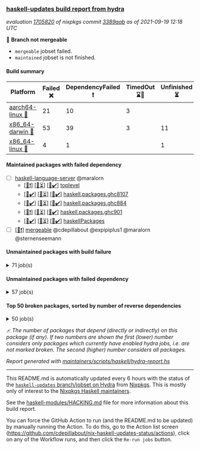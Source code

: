 ### [haskell-updates build report from hydra](https://hydra.nixos.org/jobset/nixpkgs/haskell-updates)
*evaluation [1705820](https://hydra.nixos.org/eval/1705820) of nixpkgs commit [3389aab](https://github.com/NixOS/nixpkgs/commits/3389aab889719081e240ce169ec5bc0d5ccd60d0) as of 2021-09-19 12:18 UTC*

:red_circle: **Branch not mergeable**
  * `mergeable` jobset failed.
  * `maintained` jobset is not finished.

#### Build summary

 | Platform | Failed :x: | DependencyFailed :heavy_exclamation_mark: | TimedOut :hourglass::no_entry_sign: | Unfinished :hourglass_flowing_sand: | Success :heavy_check_mark: | 
 | --- | --- | --- | --- | --- | --- | 
 | [aarch64-linux :iphone:](https://hydra.nixos.org/eval/1705820?filter=.aarch64-linux) | 21 | 10 | 3 |  | 6727 | 
 | [x86_64-darwin :apple:](https://hydra.nixos.org/eval/1705820?filter=.x86_64-darwin) | 53 | 39 | 3 | 11 | 6610 | 
 | [x86_64-linux :penguin:](https://hydra.nixos.org/eval/1705820?filter=.x86_64-linux) | 4 | 1 |  | 1 | 6799 | 
#### Maintained packages with failed dependency
- [ ] [haskell-language-server](https://hydra.nixos.org/eval/1705820?filter=haskell-language-server) @maralorn
  - [[:iphone::heavy_exclamation_mark:]](https://hydra.nixos.org/build/153725768) [[:apple::hourglass_flowing_sand:]](https://hydra.nixos.org/build/153725772) [[:penguin::heavy_check_mark:]](https://hydra.nixos.org/build/153725769) [toplevel](https://hydra.nixos.org/eval/1705820?filter=haskell-language-server)
  - [[:iphone::heavy_check_mark:]](https://hydra.nixos.org/build/153568699) [[:apple::hourglass_flowing_sand:]](https://hydra.nixos.org/build/153568700) [[:penguin::heavy_check_mark:]](https://hydra.nixos.org/build/153568701) [haskell.packages.ghc8107](https://hydra.nixos.org/eval/1705820?filter=haskell.packages.ghc8107.haskell-language-server)
  - [[:iphone::heavy_check_mark:]](https://hydra.nixos.org/build/153568703) [[:apple::hourglass_flowing_sand:]](https://hydra.nixos.org/build/153568708) [[:penguin::heavy_check_mark:]](https://hydra.nixos.org/build/153568698) [haskell.packages.ghc884](https://hydra.nixos.org/eval/1705820?filter=haskell.packages.ghc884.haskell-language-server)
  - [[:iphone::heavy_exclamation_mark:]](https://hydra.nixos.org/build/153725767) [[:apple::hourglass_flowing_sand:]](https://hydra.nixos.org/build/153725773) [[:penguin::heavy_check_mark:]](https://hydra.nixos.org/build/153725770) [haskell.packages.ghc901](https://hydra.nixos.org/eval/1705820?filter=haskell.packages.ghc901.haskell-language-server)
  - [[:iphone::heavy_check_mark:]](https://hydra.nixos.org/build/153568694) [[:apple::hourglass_flowing_sand:]](https://hydra.nixos.org/build/153568707) [[:penguin::heavy_check_mark:]](https://hydra.nixos.org/build/153568693) [haskellPackages](https://hydra.nixos.org/eval/1705820?filter=haskellPackages.haskell-language-server)
- [ ] [[:penguin::heavy_exclamation_mark:]](https://hydra.nixos.org/build/153725771) [mergeable](https://hydra.nixos.org/eval/1705820?filter=mergeable) @cdepillabout @expipiplus1 @maralorn @sternenseemann
#### Unmaintained packages with build failure
<details><summary>71 job(s) </summary>

- [ ] [[:iphone::heavy_check_mark:]](https://hydra.nixos.org/build/153195903) [[:apple::x:]](https://hydra.nixos.org/build/153198808) [[:penguin::heavy_check_mark:]](https://hydra.nixos.org/build/153196160) [haskellPackages.sdp](https://hydra.nixos.org/eval/1705820?filter=haskellPackages.sdp)  :arrow_heading_up: 9 | 9
- [ ] [[:iphone::heavy_check_mark:]](https://hydra.nixos.org/build/153196323) [[:apple::x:]](https://hydra.nixos.org/build/153196079) [[:penguin::heavy_check_mark:]](https://hydra.nixos.org/build/153213442) [haskellPackages.junit-xml](https://hydra.nixos.org/eval/1705820?filter=haskellPackages.junit-xml)  :arrow_heading_up: 7 | 9
- [ ] [[:iphone::heavy_check_mark:]](https://hydra.nixos.org/build/153199217) [[:apple::x:]](https://hydra.nixos.org/build/153196032) [[:penguin::heavy_check_mark:]](https://hydra.nixos.org/build/153196775) [haskellPackages.thyme](https://hydra.nixos.org/eval/1705820?filter=haskellPackages.thyme)  :arrow_heading_up: 6 | 15
- [ ] [[:iphone::heavy_check_mark:]](https://hydra.nixos.org/build/153210058) [[:apple::x:]](https://hydra.nixos.org/build/153209588) [[:penguin::heavy_check_mark:]](https://hydra.nixos.org/build/153212463) [haskellPackages.di-core](https://hydra.nixos.org/eval/1705820?filter=haskellPackages.di-core)  :arrow_heading_up: 5 | 11
- [ ] [[:iphone::x:]](https://hydra.nixos.org/build/153199003) [[:apple::heavy_check_mark:]](https://hydra.nixos.org/build/153212819) [[:penguin::heavy_check_mark:]](https://hydra.nixos.org/build/153195602) [haskellPackages.libBF](https://hydra.nixos.org/eval/1705820?filter=haskellPackages.libBF)  :arrow_heading_up: 4 | 20
- [ ] [[:iphone::heavy_check_mark:]](https://hydra.nixos.org/build/153543851) [[:apple::x:]](https://hydra.nixos.org/build/153543464) [[:penguin::heavy_check_mark:]](https://hydra.nixos.org/build/153543239) [haskellPackages.exinst](https://hydra.nixos.org/eval/1705820?filter=haskellPackages.exinst)  :arrow_heading_up: 4 | 6
- [ ] [[:iphone::x:]](https://hydra.nixos.org/build/153205064) [[:apple::heavy_check_mark:]](https://hydra.nixos.org/build/153204873) [[:penguin::heavy_check_mark:]](https://hydra.nixos.org/build/153214348) [haskellPackages.ptr-poker](https://hydra.nixos.org/eval/1705820?filter=haskellPackages.ptr-poker)  :arrow_heading_up: 3 | 3
- [ ] [[:iphone::x:]](https://hydra.nixos.org/build/153198140) [[:apple::heavy_check_mark:]](https://hydra.nixos.org/build/153197376) [[:penguin::heavy_check_mark:]](https://hydra.nixos.org/build/153198610) [haskellPackages.OrderedBits](https://hydra.nixos.org/eval/1705820?filter=haskellPackages.OrderedBits)  :arrow_heading_up: 1 | 36
- [ ] [[:iphone::heavy_check_mark:]](https://hydra.nixos.org/build/153205675) [[:apple::x:]](https://hydra.nixos.org/build/153199951) [[:penguin::heavy_check_mark:]](https://hydra.nixos.org/build/153195930) [haskellPackages.tz](https://hydra.nixos.org/eval/1705820?filter=haskellPackages.tz)  :arrow_heading_up: 1 | 11
- [ ] [[:iphone::x:]](https://hydra.nixos.org/build/153543876) [[:apple::heavy_check_mark:]](https://hydra.nixos.org/build/153543568) [[:penguin::heavy_check_mark:]](https://hydra.nixos.org/build/153543881) [haskellPackages.type-natural](https://hydra.nixos.org/eval/1705820?filter=haskellPackages.type-natural)  :arrow_heading_up: 1 | 4
- [ ] [[:iphone::x:]](https://hydra.nixos.org/build/153215065) [[:apple::heavy_check_mark:]](https://hydra.nixos.org/build/153214221) [[:penguin::heavy_check_mark:]](https://hydra.nixos.org/build/153210453) [haskellPackages.long-double](https://hydra.nixos.org/eval/1705820?filter=haskellPackages.long-double)  :arrow_heading_up: 1 | 2
- [ ] [[:iphone::x:]](https://hydra.nixos.org/build/153202742) [[:apple::x:]](https://hydra.nixos.org/build/153197440) [[:penguin::heavy_check_mark:]](https://hydra.nixos.org/build/153213408) [haskellPackages.easytensor](https://hydra.nixos.org/eval/1705820?filter=haskellPackages.easytensor)  :arrow_heading_up: 1 | 1
- [ ] [[:iphone::heavy_check_mark:]](https://hydra.nixos.org/build/153196136) [[:apple::x:]](https://hydra.nixos.org/build/153208818) [[:penguin::heavy_check_mark:]](https://hydra.nixos.org/build/153206909) [haskellPackages.gi-gdkx11](https://hydra.nixos.org/eval/1705820?filter=haskellPackages.gi-gdkx11)  :arrow_heading_up: 1 | 1
- [ ] [[:iphone::heavy_check_mark:]](https://hydra.nixos.org/build/153205683) [[:apple::x:]](https://hydra.nixos.org/build/153214842) [[:penguin::heavy_check_mark:]](https://hydra.nixos.org/build/153212878) [haskellPackages.keep-alive](https://hydra.nixos.org/eval/1705820?filter=haskellPackages.keep-alive)  :arrow_heading_up: 1 | 1
- [ ] [[:iphone::heavy_check_mark:]](https://hydra.nixos.org/build/153198613) [[:apple::x:]](https://hydra.nixos.org/build/153203244) [[:penguin::heavy_check_mark:]](https://hydra.nixos.org/build/153203332) [haskellPackages.loc](https://hydra.nixos.org/eval/1705820?filter=haskellPackages.loc)  :arrow_heading_up: 1 | 1
- [ ] [[:iphone::x:]](https://hydra.nixos.org/build/153196904) [[:apple::heavy_check_mark:]](https://hydra.nixos.org/build/153195579) [[:penguin::heavy_check_mark:]](https://hydra.nixos.org/build/153213136) [haskellPackages.nlopt-haskell](https://hydra.nixos.org/eval/1705820?filter=haskellPackages.nlopt-haskell)  :arrow_heading_up: 1 | 1
- [ ] [[:iphone::heavy_check_mark:]](https://hydra.nixos.org/build/153268647) [[:apple::x:]](https://hydra.nixos.org/build/153268646) [[:penguin::heavy_check_mark:]](https://hydra.nixos.org/build/153268637) [haskellPackages.opencv](https://hydra.nixos.org/eval/1705820?filter=haskellPackages.opencv)  :arrow_heading_up: 1 | 1
- [ ] [[:iphone::x:]](https://hydra.nixos.org/build/153195705) [[:apple::heavy_check_mark:]](https://hydra.nixos.org/build/153200015) [[:penguin::heavy_check_mark:]](https://hydra.nixos.org/build/153212444) [haskellPackages.unicode-properties](https://hydra.nixos.org/eval/1705820?filter=haskellPackages.unicode-properties)  :arrow_heading_up: 1 | 1
- [ ] [[:iphone::x:]](https://hydra.nixos.org/build/153208186) [[:apple::heavy_check_mark:]](https://hydra.nixos.org/build/153197567) [[:penguin::heavy_check_mark:]](https://hydra.nixos.org/build/153208126) [haskellPackages.accelerate-llvm](https://hydra.nixos.org/eval/1705820?filter=haskellPackages.accelerate-llvm)  :arrow_heading_up: 0 | 8
- [ ] [[:iphone::x:]](https://hydra.nixos.org/build/153214905) [[:apple::heavy_check_mark:]](https://hydra.nixos.org/build/153208370) [[:penguin::heavy_check_mark:]](https://hydra.nixos.org/build/153215528) [haskellPackages.freetype2](https://hydra.nixos.org/eval/1705820?filter=haskellPackages.freetype2)  :arrow_heading_up: 0 | 7
- [ ] [[:iphone::heavy_check_mark:]](https://hydra.nixos.org/build/153209825) [[:apple::x:]](https://hydra.nixos.org/build/153201386) [[:penguin::heavy_check_mark:]](https://hydra.nixos.org/build/153214746) [haskellPackages.pipes-zlib](https://hydra.nixos.org/eval/1705820?filter=haskellPackages.pipes-zlib)  :arrow_heading_up: 0 | 6
- [ ] [[:iphone::heavy_check_mark:]](https://hydra.nixos.org/build/153200212) [[:apple::x:]](https://hydra.nixos.org/build/153197509) [[:penguin::heavy_check_mark:]](https://hydra.nixos.org/build/153204422) [haskellPackages.hmidi](https://hydra.nixos.org/eval/1705820?filter=haskellPackages.hmidi)  :arrow_heading_up: 0 | 4
- [ ] [[:iphone::heavy_check_mark:]](https://hydra.nixos.org/build/153212675) [[:apple::x:]](https://hydra.nixos.org/build/153215396) [[:penguin::heavy_check_mark:]](https://hydra.nixos.org/build/153204085) [haskellPackages.zip](https://hydra.nixos.org/eval/1705820?filter=haskellPackages.zip)  :arrow_heading_up: 0 | 4
- [ ] [[:iphone::heavy_check_mark:]](https://hydra.nixos.org/build/153202911) [[:apple::x:]](https://hydra.nixos.org/build/153202277) [[:penguin::heavy_check_mark:]](https://hydra.nixos.org/build/153206340) [haskellPackages.caster](https://hydra.nixos.org/eval/1705820?filter=haskellPackages.caster)  :arrow_heading_up: 0 | 2
- [ ] [[:iphone::heavy_check_mark:]](https://hydra.nixos.org/build/153215280) [[:apple::x:]](https://hydra.nixos.org/build/153195871) [[:penguin::heavy_check_mark:]](https://hydra.nixos.org/build/153210393) [haskellPackages.posix-socket](https://hydra.nixos.org/eval/1705820?filter=haskellPackages.posix-socket)  :arrow_heading_up: 0 | 2
- [ ] [[:iphone::heavy_check_mark:]](https://hydra.nixos.org/build/153195560) [[:apple::x:]](https://hydra.nixos.org/build/153210733) [[:penguin::heavy_check_mark:]](https://hydra.nixos.org/build/153200774) [haskellPackages.hamid](https://hydra.nixos.org/eval/1705820?filter=haskellPackages.hamid)  :arrow_heading_up: 0 | 1
- [ ] [[:iphone::heavy_check_mark:]](https://hydra.nixos.org/build/153211594) [[:apple::x:]](https://hydra.nixos.org/build/153195499) [[:penguin::heavy_check_mark:]](https://hydra.nixos.org/build/153199718) [haskellPackages.hmatrix-morpheus](https://hydra.nixos.org/eval/1705820?filter=haskellPackages.hmatrix-morpheus)  :arrow_heading_up: 0 | 1
- [ ] [[:iphone::heavy_check_mark:]](https://hydra.nixos.org/build/153207798) [[:apple::x:]](https://hydra.nixos.org/build/153209946) [[:penguin::heavy_check_mark:]](https://hydra.nixos.org/build/153207716) [haskellPackages.huckleberry](https://hydra.nixos.org/eval/1705820?filter=haskellPackages.huckleberry)  :arrow_heading_up: 0 | 1
- [ ] [[:iphone::x:]](https://hydra.nixos.org/build/153212916) [[:apple::heavy_check_mark:]](https://hydra.nixos.org/build/153211048) [[:penguin::heavy_check_mark:]](https://hydra.nixos.org/build/153209147) [haskellPackages.picosat](https://hydra.nixos.org/eval/1705820?filter=haskellPackages.picosat)  :arrow_heading_up: 0 | 1
- [ ] [[:iphone::heavy_check_mark:]](https://hydra.nixos.org/build/153213031) [[:apple::x:]](https://hydra.nixos.org/build/153209678) [[:penguin::heavy_check_mark:]](https://hydra.nixos.org/build/153196969) [haskellPackages.select](https://hydra.nixos.org/eval/1705820?filter=haskellPackages.select)  :arrow_heading_up: 0 | 1
- [ ] [[:iphone::heavy_check_mark:]](https://hydra.nixos.org/build/153196138) [[:apple::x:]](https://hydra.nixos.org/build/153214052) [[:penguin::heavy_check_mark:]](https://hydra.nixos.org/build/153206146) [haskellPackages.sysinfo](https://hydra.nixos.org/eval/1705820?filter=haskellPackages.sysinfo)  :arrow_heading_up: 0 | 1
- [ ] [[:iphone::heavy_check_mark:]](https://hydra.nixos.org/build/153203885) [[:apple::x:]](https://hydra.nixos.org/build/153199123) [[:penguin::heavy_check_mark:]](https://hydra.nixos.org/build/153213161) [haskellPackages.FractalArt](https://hydra.nixos.org/eval/1705820?filter=haskellPackages.FractalArt) 
- [ ] [[:iphone::x:]](https://hydra.nixos.org/build/153203226) [[:apple::heavy_check_mark:]](https://hydra.nixos.org/build/153204100) [[:penguin::heavy_check_mark:]](https://hydra.nixos.org/build/153214572) [haskellPackages.HsASA](https://hydra.nixos.org/eval/1705820?filter=haskellPackages.HsASA) 
- [ ] [[:iphone::x:]](https://hydra.nixos.org/build/153543432) [[:apple::x:]](https://hydra.nixos.org/build/153543795) [[:penguin::x:]](https://hydra.nixos.org/build/153543261) [haskellPackages.base62](https://hydra.nixos.org/eval/1705820?filter=haskellPackages.base62) 
- [ ] [[:iphone::heavy_check_mark:]](https://hydra.nixos.org/build/153543705) [[:apple::heavy_check_mark:]](https://hydra.nixos.org/build/153543413) [[:penguin::x:]](https://hydra.nixos.org/build/153543443) [haskellPackages.cardano-coin-selection](https://hydra.nixos.org/eval/1705820?filter=haskellPackages.cardano-coin-selection) 
- [ ] [[:iphone::heavy_check_mark:]](https://hydra.nixos.org/build/153203828) [[:apple::x:]](https://hydra.nixos.org/build/153212692) [[:penguin::heavy_check_mark:]](https://hydra.nixos.org/build/153211805) [haskellPackages.chiphunk](https://hydra.nixos.org/eval/1705820?filter=haskellPackages.chiphunk) 
- [ ] [[:iphone::heavy_check_mark:]](https://hydra.nixos.org/build/153206268) [[:apple::x:]](https://hydra.nixos.org/build/153213211) [[:penguin::heavy_check_mark:]](https://hydra.nixos.org/build/153199446) [haskellPackages.discount](https://hydra.nixos.org/eval/1705820?filter=haskellPackages.discount) 
- [ ] [[:iphone::heavy_check_mark:]](https://hydra.nixos.org/build/153208807) [[:apple::x:]](https://hydra.nixos.org/build/153199181) [[:penguin::heavy_check_mark:]](https://hydra.nixos.org/build/153205582) [haskellPackages.diskhash](https://hydra.nixos.org/eval/1705820?filter=haskellPackages.diskhash) 
- [ ] [[:iphone::x:]](https://hydra.nixos.org/build/153195551) [[:apple::x:]](https://hydra.nixos.org/build/153202382) [[:penguin::x:]](https://hydra.nixos.org/build/153207616) [haskellPackages.doi](https://hydra.nixos.org/eval/1705820?filter=haskellPackages.doi) 
- [ ] [[:iphone::heavy_check_mark:]](https://hydra.nixos.org/build/153211077) [[:apple::x:]](https://hydra.nixos.org/build/153195808) [[:penguin::heavy_check_mark:]](https://hydra.nixos.org/build/153209178) [haskellPackages.epub-tools](https://hydra.nixos.org/eval/1705820?filter=haskellPackages.epub-tools) 
- [ ] [[:iphone::heavy_check_mark:]](https://hydra.nixos.org/build/153207751) [[:apple::x:]](https://hydra.nixos.org/build/153212964) [[:penguin::heavy_check_mark:]](https://hydra.nixos.org/build/153202822) [haskellPackages.float128](https://hydra.nixos.org/eval/1705820?filter=haskellPackages.float128) 
- [ ] [[:iphone::x:]](https://hydra.nixos.org/build/153201707) [[:penguin::heavy_check_mark:]](https://hydra.nixos.org/build/153209543) [haskellPackages.gnome-keyring](https://hydra.nixos.org/eval/1705820?filter=haskellPackages.gnome-keyring) 
- [ ] [[:iphone::heavy_check_mark:]](https://hydra.nixos.org/build/153197621) [[:apple::x:]](https://hydra.nixos.org/build/153203392) [[:penguin::heavy_check_mark:]](https://hydra.nixos.org/build/153210206) [haskellPackages.gtk-traymanager](https://hydra.nixos.org/eval/1705820?filter=haskellPackages.gtk-traymanager) 
- [ ] [[:iphone::heavy_check_mark:]](https://hydra.nixos.org/build/153211509) [[:apple::x:]](https://hydra.nixos.org/build/153200001) [[:penguin::heavy_check_mark:]](https://hydra.nixos.org/build/153208558) [haskellPackages.hid](https://hydra.nixos.org/eval/1705820?filter=haskellPackages.hid) 
- [ ] [[:iphone::heavy_check_mark:]](https://hydra.nixos.org/build/153213087) [[:apple::x:]](https://hydra.nixos.org/build/153198207) [[:penguin::heavy_check_mark:]](https://hydra.nixos.org/build/153200086) [haskellPackages.highlight](https://hydra.nixos.org/eval/1705820?filter=haskellPackages.highlight) 
- [ ] [[:iphone::x:]](https://hydra.nixos.org/build/153211698) [[:apple::heavy_check_mark:]](https://hydra.nixos.org/build/153215405) [[:penguin::heavy_check_mark:]](https://hydra.nixos.org/build/153202862) [haskellPackages.hq](https://hydra.nixos.org/eval/1705820?filter=haskellPackages.hq) 
- [ ] [[:iphone::heavy_check_mark:]](https://hydra.nixos.org/build/153544155) [[:apple::x:]](https://hydra.nixos.org/build/153543902) [[:penguin::heavy_check_mark:]](https://hydra.nixos.org/build/153543666) [haskellPackages.hs](https://hydra.nixos.org/eval/1705820?filter=haskellPackages.hs) 
- [ ] [[:iphone::heavy_check_mark:]](https://hydra.nixos.org/build/153195133) [[:apple::x:]](https://hydra.nixos.org/build/153209577) [[:penguin::heavy_check_mark:]](https://hydra.nixos.org/build/153196313) [haskellPackages.hsshellscript](https://hydra.nixos.org/eval/1705820?filter=haskellPackages.hsshellscript) 
- [ ] [[:iphone::heavy_check_mark:]](https://hydra.nixos.org/build/153197053) [[:apple::x:]](https://hydra.nixos.org/build/153210194) [[:penguin::heavy_check_mark:]](https://hydra.nixos.org/build/153212642) [haskellPackages.hssourceinfo](https://hydra.nixos.org/eval/1705820?filter=haskellPackages.hssourceinfo) 
- [ ] [[:iphone::heavy_check_mark:]](https://hydra.nixos.org/build/153210467) [[:apple::x:]](https://hydra.nixos.org/build/153208607) [[:penguin::heavy_check_mark:]](https://hydra.nixos.org/build/153196174) [haskellPackages.ipcvar](https://hydra.nixos.org/eval/1705820?filter=haskellPackages.ipcvar) 
- [ ] [[:iphone::heavy_check_mark:]](https://hydra.nixos.org/build/153200917) [[:apple::x:]](https://hydra.nixos.org/build/153204822) [[:penguin::heavy_check_mark:]](https://hydra.nixos.org/build/153209166) [haskellPackages.mediawiki2latex](https://hydra.nixos.org/eval/1705820?filter=haskellPackages.mediawiki2latex) 
- [ ] [[:iphone::heavy_check_mark:]](https://hydra.nixos.org/build/153205991) [[:apple::x:]](https://hydra.nixos.org/build/153203814) [[:penguin::heavy_check_mark:]](https://hydra.nixos.org/build/153197521) [haskellPackages.mercury-api](https://hydra.nixos.org/eval/1705820?filter=haskellPackages.mercury-api) 
- [ ] [[:iphone::heavy_check_mark:]](https://hydra.nixos.org/build/153198065) [[:apple::x:]](https://hydra.nixos.org/build/153212079) [[:penguin::heavy_check_mark:]](https://hydra.nixos.org/build/153197883) [haskellPackages.nano-cryptr](https://hydra.nixos.org/eval/1705820?filter=haskellPackages.nano-cryptr) 
- [ ] [[:iphone::heavy_check_mark:]](https://hydra.nixos.org/build/153213477) [[:apple::x:]](https://hydra.nixos.org/build/153202821) [[:penguin::heavy_check_mark:]](https://hydra.nixos.org/build/153206881) [haskellPackages.persistent-pagination](https://hydra.nixos.org/eval/1705820?filter=haskellPackages.persistent-pagination) 
- [ ] [[:iphone::heavy_check_mark:]](https://hydra.nixos.org/build/153197341) [[:apple::x:]](https://hydra.nixos.org/build/153207984) [[:penguin::heavy_check_mark:]](https://hydra.nixos.org/build/153197245) [haskellPackages.ping-wrapper](https://hydra.nixos.org/eval/1705820?filter=haskellPackages.ping-wrapper) 
- [ ] [[:iphone::x:]](https://hydra.nixos.org/build/153210332) [[:apple::heavy_check_mark:]](https://hydra.nixos.org/build/153201053) [[:penguin::heavy_check_mark:]](https://hydra.nixos.org/build/153202717) [haskellPackages.poker](https://hydra.nixos.org/eval/1705820?filter=haskellPackages.poker) 
- [ ] [[:iphone::heavy_check_mark:]](https://hydra.nixos.org/build/153200486) [[:apple::x:]](https://hydra.nixos.org/build/153213171) [[:penguin::heavy_check_mark:]](https://hydra.nixos.org/build/153212199) [haskellPackages.posix-timer](https://hydra.nixos.org/eval/1705820?filter=haskellPackages.posix-timer) 
- [ ] [[:iphone::x:]](https://hydra.nixos.org/build/153198453) [[:apple::heavy_check_mark:]](https://hydra.nixos.org/build/153214989) [[:penguin::heavy_check_mark:]](https://hydra.nixos.org/build/153212040) [haskellPackages.powerqueue-distributed](https://hydra.nixos.org/eval/1705820?filter=haskellPackages.powerqueue-distributed) 
- [ ] [[:iphone::heavy_check_mark:]](https://hydra.nixos.org/build/153201344) [[:apple::x:]](https://hydra.nixos.org/build/153205133) [[:penguin::heavy_check_mark:]](https://hydra.nixos.org/build/153204625) [haskellPackages.pthread](https://hydra.nixos.org/eval/1705820?filter=haskellPackages.pthread) 
- [ ] [[:iphone::heavy_check_mark:]](https://hydra.nixos.org/build/153544107) [[:apple::x:]](https://hydra.nixos.org/build/153544096) [[:penguin::heavy_check_mark:]](https://hydra.nixos.org/build/153543946) [haskellPackages.sandwich-webdriver](https://hydra.nixos.org/eval/1705820?filter=haskellPackages.sandwich-webdriver) 
- [ ] [[:iphone::heavy_check_mark:]](https://hydra.nixos.org/build/153197594) [[:apple::x:]](https://hydra.nixos.org/build/153206622) [[:penguin::heavy_check_mark:]](https://hydra.nixos.org/build/153199962) [haskellPackages.shared-memory](https://hydra.nixos.org/eval/1705820?filter=haskellPackages.shared-memory) 
- [ ] [[:iphone::heavy_check_mark:]](https://hydra.nixos.org/build/153205604) [[:apple::x:]](https://hydra.nixos.org/build/153199767) [[:penguin::heavy_check_mark:]](https://hydra.nixos.org/build/153211285) [haskellPackages.shortbytestring](https://hydra.nixos.org/eval/1705820?filter=haskellPackages.shortbytestring) 
- [ ] [[:iphone::heavy_check_mark:]](https://hydra.nixos.org/build/153196587) [[:apple::x:]](https://hydra.nixos.org/build/153214128) [[:penguin::heavy_check_mark:]](https://hydra.nixos.org/build/153198101) [haskellPackages.tailfile-hinotify](https://hydra.nixos.org/eval/1705820?filter=haskellPackages.tailfile-hinotify) 
- [ ] [[:iphone::x:]](https://hydra.nixos.org/build/153204926) [[:apple::x:]](https://hydra.nixos.org/build/153208452) [[:penguin::x:]](https://hydra.nixos.org/build/153203104) [haskellPackages.windowslive](https://hydra.nixos.org/eval/1705820?filter=haskellPackages.windowslive) 
- [ ] [[:iphone::x:]](https://hydra.nixos.org/build/153204246) [[:apple::heavy_check_mark:]](https://hydra.nixos.org/build/153214430) [[:penguin::heavy_check_mark:]](https://hydra.nixos.org/build/153208117) [haskellPackages.wiringPi](https://hydra.nixos.org/eval/1705820?filter=haskellPackages.wiringPi) 
- [ ] [[:iphone::heavy_check_mark:]](https://hydra.nixos.org/build/153198398) [[:apple::x:]](https://hydra.nixos.org/build/153205316) [[:penguin::heavy_check_mark:]](https://hydra.nixos.org/build/153213075) [tests.haskell.writers](https://hydra.nixos.org/eval/1705820?filter=tests.haskell.writers) 
- [ ] [[:iphone::x:]](https://hydra.nixos.org/build/153212230) [[:apple::heavy_check_mark:]](https://hydra.nixos.org/build/153209000) [[:penguin::heavy_check_mark:]](https://hydra.nixos.org/build/153203324) [haskellPackages.x86-64bit](https://hydra.nixos.org/eval/1705820?filter=haskellPackages.x86-64bit) 
- [ ] [[:iphone::heavy_check_mark:]](https://hydra.nixos.org/build/153196983) [[:apple::x:]](https://hydra.nixos.org/build/153204441) [[:penguin::heavy_check_mark:]](https://hydra.nixos.org/build/153197010) [haskellPackages.xmonad-utils](https://hydra.nixos.org/eval/1705820?filter=haskellPackages.xmonad-utils) 
- [ ] [[:iphone::heavy_check_mark:]](https://hydra.nixos.org/build/153195816) [[:apple::x:]](https://hydra.nixos.org/build/153200616) [[:penguin::heavy_check_mark:]](https://hydra.nixos.org/build/153213103) [haskellPackages.yoga](https://hydra.nixos.org/eval/1705820?filter=haskellPackages.yoga) 
- [ ] [[:iphone::heavy_check_mark:]](https://hydra.nixos.org/build/153205492) [[:apple::x:]](https://hydra.nixos.org/build/153212545) [[:penguin::heavy_check_mark:]](https://hydra.nixos.org/build/153213439) [haskellPackages.zot](https://hydra.nixos.org/eval/1705820?filter=haskellPackages.zot) 
- [ ] [[:iphone::heavy_check_mark:]](https://hydra.nixos.org/build/153208242) [[:apple::x:]](https://hydra.nixos.org/build/153202547) [[:penguin::heavy_check_mark:]](https://hydra.nixos.org/build/153196862) [haskellPackages.zxcvbn-c](https://hydra.nixos.org/eval/1705820?filter=haskellPackages.zxcvbn-c) 
</details>

#### Unmaintained packages with failed dependency
<details><summary>57 job(s) </summary>

- [ ] [ghc-api-compat](https://hydra.nixos.org/eval/1705820?filter=ghc-api-compat)  :arrow_heading_up: 21 | 22
  - [[:iphone::heavy_check_mark:]](https://hydra.nixos.org/build/153200042) [[:apple::heavy_check_mark:]](https://hydra.nixos.org/build/153211749) [[:penguin::heavy_check_mark:]](https://hydra.nixos.org/build/153207863) [haskell.packages.ghc8107](https://hydra.nixos.org/eval/1705820?filter=haskell.packages.ghc8107.ghc-api-compat)
  -  [[:apple::heavy_exclamation_mark:]](https://hydra.nixos.org/build/153212644) [[:penguin::heavy_check_mark:]](https://hydra.nixos.org/build/153205478) [haskell.packages.ghc884](https://hydra.nixos.org/eval/1705820?filter=haskell.packages.ghc884.ghc-api-compat)
  -  [[:apple::heavy_check_mark:]](https://hydra.nixos.org/build/153201622) [[:penguin::heavy_check_mark:]](https://hydra.nixos.org/build/153211386) [haskell.packages.ghc901](https://hydra.nixos.org/eval/1705820?filter=haskell.packages.ghc901.ghc-api-compat)
  - [[:iphone::heavy_check_mark:]](https://hydra.nixos.org/build/153206465) [[:apple::heavy_check_mark:]](https://hydra.nixos.org/build/153209791) [[:penguin::heavy_check_mark:]](https://hydra.nixos.org/build/153208657) [haskellPackages](https://hydra.nixos.org/eval/1705820?filter=haskellPackages.ghc-api-compat)
- [ ] [[:iphone::heavy_check_mark:]](https://hydra.nixos.org/build/153196165) [[:apple::heavy_exclamation_mark:]](https://hydra.nixos.org/build/153205654) [[:penguin::heavy_check_mark:]](https://hydra.nixos.org/build/153195343) [haskellPackages.pretty-diff](https://hydra.nixos.org/eval/1705820?filter=haskellPackages.pretty-diff)  :arrow_heading_up: 6 | 12
- [ ] [[:iphone::heavy_check_mark:]](https://hydra.nixos.org/build/153209732) [[:apple::heavy_exclamation_mark:]](https://hydra.nixos.org/build/153198395) [[:penguin::heavy_check_mark:]](https://hydra.nixos.org/build/153205049) [haskellPackages.nri-prelude](https://hydra.nixos.org/eval/1705820?filter=haskellPackages.nri-prelude)  :arrow_heading_up: 5 | 7
- [ ] [[:iphone::heavy_check_mark:]](https://hydra.nixos.org/build/153199344) [[:apple::heavy_exclamation_mark:]](https://hydra.nixos.org/build/153212517) [[:penguin::heavy_check_mark:]](https://hydra.nixos.org/build/153212447) [haskellPackages.nri-env-parser](https://hydra.nixos.org/eval/1705820?filter=haskellPackages.nri-env-parser)  :arrow_heading_up: 4 | 6
- [ ] [[:iphone::heavy_check_mark:]](https://hydra.nixos.org/build/153200852) [[:apple::heavy_exclamation_mark:]](https://hydra.nixos.org/build/153205056) [[:penguin::heavy_check_mark:]](https://hydra.nixos.org/build/153211337) [haskellPackages.di-handle](https://hydra.nixos.org/eval/1705820?filter=haskellPackages.di-handle)  :arrow_heading_up: 3 | 9
- [ ] [[:iphone::heavy_check_mark:]](https://hydra.nixos.org/build/153199443) [[:apple::heavy_exclamation_mark:]](https://hydra.nixos.org/build/153206164) [[:penguin::heavy_check_mark:]](https://hydra.nixos.org/build/153208732) [haskellPackages.di-monad](https://hydra.nixos.org/eval/1705820?filter=haskellPackages.di-monad)  :arrow_heading_up: 3 | 9
- [ ] [[:iphone::heavy_check_mark:]](https://hydra.nixos.org/build/153197488) [[:apple::heavy_exclamation_mark:]](https://hydra.nixos.org/build/153195567) [[:penguin::heavy_check_mark:]](https://hydra.nixos.org/build/153197226) [haskellPackages.nri-observability](https://hydra.nixos.org/eval/1705820?filter=haskellPackages.nri-observability)  :arrow_heading_up: 3 | 5
- [ ] [[:iphone::heavy_check_mark:]](https://hydra.nixos.org/build/153207425) [[:apple::heavy_exclamation_mark:]](https://hydra.nixos.org/build/153196009) [[:penguin::heavy_check_mark:]](https://hydra.nixos.org/build/153206418) [haskellPackages.di-df1](https://hydra.nixos.org/eval/1705820?filter=haskellPackages.di-df1)  :arrow_heading_up: 2 | 8
- [ ] [[:iphone::heavy_exclamation_mark:]](https://hydra.nixos.org/build/153196153) [[:apple::heavy_check_mark:]](https://hydra.nixos.org/build/153198229) [[:penguin::heavy_check_mark:]](https://hydra.nixos.org/build/153199657) [haskellPackages.jsonifier](https://hydra.nixos.org/eval/1705820?filter=haskellPackages.jsonifier)  :arrow_heading_up: 2 | 2
- [ ] [[:iphone::heavy_check_mark:]](https://hydra.nixos.org/build/153212391) [[:apple::heavy_exclamation_mark:]](https://hydra.nixos.org/build/153198252) [[:penguin::heavy_check_mark:]](https://hydra.nixos.org/build/153211234) [haskellPackages.sdp-io](https://hydra.nixos.org/eval/1705820?filter=haskellPackages.sdp-io)  :arrow_heading_up: 2 | 2
- [ ] [hoogle](https://hydra.nixos.org/eval/1705820?filter=hoogle)  :arrow_heading_up: 1 | 2
  - [[:iphone::heavy_check_mark:]](https://hydra.nixos.org/build/153198647) [[:apple::heavy_check_mark:]](https://hydra.nixos.org/build/153211168) [[:penguin::heavy_check_mark:]](https://hydra.nixos.org/build/153211153) [haskell.packages.ghc8107](https://hydra.nixos.org/eval/1705820?filter=haskell.packages.ghc8107.hoogle)
  - [[:iphone::heavy_check_mark:]](https://hydra.nixos.org/build/153200122) [[:apple::heavy_exclamation_mark:]](https://hydra.nixos.org/build/153212777) [[:penguin::heavy_check_mark:]](https://hydra.nixos.org/build/153202500) [haskell.packages.ghc884](https://hydra.nixos.org/eval/1705820?filter=haskell.packages.ghc884.hoogle)
  - [[:iphone::heavy_check_mark:]](https://hydra.nixos.org/build/153209152) [[:apple::heavy_check_mark:]](https://hydra.nixos.org/build/153213962) [[:penguin::heavy_check_mark:]](https://hydra.nixos.org/build/153207510) [haskell.packages.ghc901](https://hydra.nixos.org/eval/1705820?filter=haskell.packages.ghc901.hoogle)
  - [[:iphone::heavy_check_mark:]](https://hydra.nixos.org/build/153203676) [[:apple::heavy_check_mark:]](https://hydra.nixos.org/build/153214140) [[:penguin::heavy_check_mark:]](https://hydra.nixos.org/build/153208059) [haskellPackages](https://hydra.nixos.org/eval/1705820?filter=haskellPackages.hoogle)
- [ ] [[:iphone::heavy_check_mark:]](https://hydra.nixos.org/build/153207118) [[:apple::heavy_exclamation_mark:]](https://hydra.nixos.org/build/153207512) [[:penguin::heavy_check_mark:]](https://hydra.nixos.org/build/153207862) [haskellPackages.nri-redis](https://hydra.nixos.org/eval/1705820?filter=haskellPackages.nri-redis)  :arrow_heading_up: 1 | 1
- [ ] [[:iphone::heavy_exclamation_mark:]](https://hydra.nixos.org/build/153214878) [[:apple::heavy_check_mark:]](https://hydra.nixos.org/build/153203205) [[:penguin::heavy_check_mark:]](https://hydra.nixos.org/build/153196331) [haskellPackages.opentelemetry-extra](https://hydra.nixos.org/eval/1705820?filter=haskellPackages.opentelemetry-extra)  :arrow_heading_up: 1 | 1
- [ ] [[:iphone::heavy_check_mark:]](https://hydra.nixos.org/build/153197140) [[:apple::heavy_exclamation_mark:]](https://hydra.nixos.org/build/153214332) [[:penguin::heavy_check_mark:]](https://hydra.nixos.org/build/153211376) [haskellPackages.orgmode-parse](https://hydra.nixos.org/eval/1705820?filter=haskellPackages.orgmode-parse)  :arrow_heading_up: 1 | 1
- [ ] [[:iphone::heavy_check_mark:]](https://hydra.nixos.org/build/153205542) [[:apple::heavy_exclamation_mark:]](https://hydra.nixos.org/build/153195596) [[:penguin::heavy_check_mark:]](https://hydra.nixos.org/build/153197555) [haskellPackages.sdp-hashable](https://hydra.nixos.org/eval/1705820?filter=haskellPackages.sdp-hashable)  :arrow_heading_up: 1 | 1
- [ ] [[:iphone::heavy_exclamation_mark:]](https://hydra.nixos.org/build/153209815) [[:apple::heavy_check_mark:]](https://hydra.nixos.org/build/153202864) [[:penguin::heavy_check_mark:]](https://hydra.nixos.org/build/153201950) [haskellPackages.PrimitiveArray](https://hydra.nixos.org/eval/1705820?filter=haskellPackages.PrimitiveArray)  :arrow_heading_up: 0 | 35
- [ ] [[:iphone::heavy_check_mark:]](https://hydra.nixos.org/build/153199401) [[:apple::heavy_exclamation_mark:]](https://hydra.nixos.org/build/153196865) [[:penguin::heavy_check_mark:]](https://hydra.nixos.org/build/153195719) [haskellPackages.di](https://hydra.nixos.org/eval/1705820?filter=haskellPackages.di)  :arrow_heading_up: 0 | 2
- [ ] [[:iphone::heavy_exclamation_mark:]](https://hydra.nixos.org/build/153543600) [[:apple::heavy_check_mark:]](https://hydra.nixos.org/build/153543409) [[:penguin::heavy_check_mark:]](https://hydra.nixos.org/build/153543781) [haskellPackages.sized](https://hydra.nixos.org/eval/1705820?filter=haskellPackages.sized)  :arrow_heading_up: 0 | 2
- [ ] [[:iphone::heavy_check_mark:]](https://hydra.nixos.org/build/153200531) [[:apple::heavy_exclamation_mark:]](https://hydra.nixos.org/build/153195161) [[:penguin::heavy_check_mark:]](https://hydra.nixos.org/build/153199441) [haskellPackages.keenser](https://hydra.nixos.org/eval/1705820?filter=haskellPackages.keenser)  :arrow_heading_up: 0 | 1
- [ ] [[:iphone::heavy_check_mark:]](https://hydra.nixos.org/build/153204732) [[:apple::heavy_exclamation_mark:]](https://hydra.nixos.org/build/153208698) [[:penguin::heavy_check_mark:]](https://hydra.nixos.org/build/153205023) [haskellPackages.moto](https://hydra.nixos.org/eval/1705820?filter=haskellPackages.moto)  :arrow_heading_up: 0 | 1
- [ ] [[:iphone::heavy_check_mark:]](https://hydra.nixos.org/build/153210171) [[:apple::heavy_exclamation_mark:]](https://hydra.nixos.org/build/153195915) [[:penguin::heavy_check_mark:]](https://hydra.nixos.org/build/153195237) [haskellPackages.antiope-es](https://hydra.nixos.org/eval/1705820?filter=haskellPackages.antiope-es) 
- [ ] [[:iphone::heavy_exclamation_mark:]](https://hydra.nixos.org/build/153204622) [[:apple::heavy_exclamation_mark:]](https://hydra.nixos.org/build/153195568) [[:penguin::heavy_check_mark:]](https://hydra.nixos.org/build/153213035) [haskellPackages.easytensor-vulkan](https://hydra.nixos.org/eval/1705820?filter=haskellPackages.easytensor-vulkan) 
- [ ] [[:iphone::heavy_check_mark:]](https://hydra.nixos.org/build/153543266) [[:apple::heavy_exclamation_mark:]](https://hydra.nixos.org/build/153543511) [[:penguin::heavy_check_mark:]](https://hydra.nixos.org/build/153544115) [haskellPackages.exinst-aeson](https://hydra.nixos.org/eval/1705820?filter=haskellPackages.exinst-aeson) 
- [ ] [[:iphone::heavy_check_mark:]](https://hydra.nixos.org/build/153544148) [[:apple::heavy_exclamation_mark:]](https://hydra.nixos.org/build/153543468) [[:penguin::heavy_check_mark:]](https://hydra.nixos.org/build/153544062) [haskellPackages.exinst-bytes](https://hydra.nixos.org/eval/1705820?filter=haskellPackages.exinst-bytes) 
- [ ] [[:iphone::heavy_check_mark:]](https://hydra.nixos.org/build/153543942) [[:apple::heavy_exclamation_mark:]](https://hydra.nixos.org/build/153543671) [[:penguin::heavy_check_mark:]](https://hydra.nixos.org/build/153543310) [haskellPackages.exinst-cereal](https://hydra.nixos.org/eval/1705820?filter=haskellPackages.exinst-cereal) 
- [ ] [[:iphone::heavy_check_mark:]](https://hydra.nixos.org/build/153544037) [[:apple::heavy_exclamation_mark:]](https://hydra.nixos.org/build/153543433) [[:penguin::heavy_check_mark:]](https://hydra.nixos.org/build/153543290) [haskellPackages.exinst-serialise](https://hydra.nixos.org/eval/1705820?filter=haskellPackages.exinst-serialise) 
- [ ] [[:iphone::heavy_check_mark:]](https://hydra.nixos.org/build/153211321) [[:apple::heavy_exclamation_mark:]](https://hydra.nixos.org/build/153215239) [[:penguin::heavy_check_mark:]](https://hydra.nixos.org/build/153203796) [haskellPackages.fastparser](https://hydra.nixos.org/eval/1705820?filter=haskellPackages.fastparser) 
- [ ] [[:iphone::heavy_exclamation_mark:]](https://hydra.nixos.org/build/153208303) [[:apple::heavy_check_mark:]](https://hydra.nixos.org/build/153200323) [[:penguin::heavy_check_mark:]](https://hydra.nixos.org/build/153208125) [haskellPackages.hmatrix-nlopt](https://hydra.nixos.org/eval/1705820?filter=haskellPackages.hmatrix-nlopt) 
- [ ] [[:iphone::heavy_check_mark:]](https://hydra.nixos.org/build/153198561) [[:apple::heavy_exclamation_mark:]](https://hydra.nixos.org/build/153200923) [[:penguin::heavy_check_mark:]](https://hydra.nixos.org/build/153212516) [haskellPackages.nri-http](https://hydra.nixos.org/eval/1705820?filter=haskellPackages.nri-http) 
- [ ] [[:iphone::heavy_check_mark:]](https://hydra.nixos.org/build/153205715) [[:apple::heavy_exclamation_mark:]](https://hydra.nixos.org/build/153214003) [[:penguin::heavy_check_mark:]](https://hydra.nixos.org/build/153198567) [haskellPackages.nri-test-encoding](https://hydra.nixos.org/eval/1705820?filter=haskellPackages.nri-test-encoding) 
- [ ] [[:iphone::heavy_check_mark:]](https://hydra.nixos.org/build/153268655) [[:apple::heavy_exclamation_mark:]](https://hydra.nixos.org/build/153268649) [[:penguin::heavy_check_mark:]](https://hydra.nixos.org/build/153268648) [haskellPackages.opencv-extra](https://hydra.nixos.org/eval/1705820?filter=haskellPackages.opencv-extra) 
- [ ] [[:iphone::heavy_exclamation_mark:]](https://hydra.nixos.org/build/153208847) [[:apple::heavy_check_mark:]](https://hydra.nixos.org/build/153200474) [[:penguin::heavy_check_mark:]](https://hydra.nixos.org/build/153203653) [haskellPackages.opentelemetry-lightstep](https://hydra.nixos.org/eval/1705820?filter=haskellPackages.opentelemetry-lightstep) 
- [ ] [[:iphone::heavy_check_mark:]](https://hydra.nixos.org/build/153543564) [[:apple::heavy_exclamation_mark:]](https://hydra.nixos.org/build/153543677) [[:penguin::heavy_check_mark:]](https://hydra.nixos.org/build/153543431) [haskellPackages.orgstat](https://hydra.nixos.org/eval/1705820?filter=haskellPackages.orgstat) 
- [ ] [[:iphone::heavy_check_mark:]](https://hydra.nixos.org/build/153201177) [[:apple::heavy_exclamation_mark:]](https://hydra.nixos.org/build/153200041) [[:penguin::heavy_check_mark:]](https://hydra.nixos.org/build/153210313) [haskellPackages.postgresql-replicant](https://hydra.nixos.org/eval/1705820?filter=haskellPackages.postgresql-replicant) 
- [ ] [[:iphone::heavy_exclamation_mark:]](https://hydra.nixos.org/build/153197069) [[:apple::heavy_check_mark:]](https://hydra.nixos.org/build/153212487) [[:penguin::heavy_check_mark:]](https://hydra.nixos.org/build/153214562) [haskellPackages.rounded](https://hydra.nixos.org/eval/1705820?filter=haskellPackages.rounded) 
- [ ] [[:iphone::heavy_check_mark:]](https://hydra.nixos.org/build/153201716) [[:apple::heavy_exclamation_mark:]](https://hydra.nixos.org/build/153196189) [[:penguin::heavy_check_mark:]](https://hydra.nixos.org/build/153210302) [haskellPackages.scan-metadata](https://hydra.nixos.org/eval/1705820?filter=haskellPackages.scan-metadata) 
- [ ] [[:iphone::heavy_check_mark:]](https://hydra.nixos.org/build/153195835) [[:apple::heavy_exclamation_mark:]](https://hydra.nixos.org/build/153199935) [[:penguin::heavy_check_mark:]](https://hydra.nixos.org/build/153209790) [haskellPackages.sdp-binary](https://hydra.nixos.org/eval/1705820?filter=haskellPackages.sdp-binary) 
- [ ] [[:iphone::heavy_check_mark:]](https://hydra.nixos.org/build/153200927) [[:apple::heavy_exclamation_mark:]](https://hydra.nixos.org/build/153211614) [[:penguin::heavy_check_mark:]](https://hydra.nixos.org/build/153196034) [haskellPackages.sdp-deepseq](https://hydra.nixos.org/eval/1705820?filter=haskellPackages.sdp-deepseq) 
- [ ] [[:iphone::heavy_check_mark:]](https://hydra.nixos.org/build/153210330) [[:apple::heavy_exclamation_mark:]](https://hydra.nixos.org/build/153201334) [[:penguin::heavy_check_mark:]](https://hydra.nixos.org/build/153197774) [haskellPackages.sdp-quickcheck](https://hydra.nixos.org/eval/1705820?filter=haskellPackages.sdp-quickcheck) 
- [ ] [[:iphone::heavy_check_mark:]](https://hydra.nixos.org/build/153204174) [[:apple::heavy_exclamation_mark:]](https://hydra.nixos.org/build/153195960) [[:penguin::heavy_check_mark:]](https://hydra.nixos.org/build/153198379) [haskellPackages.sdp4bytestring](https://hydra.nixos.org/eval/1705820?filter=haskellPackages.sdp4bytestring) 
- [ ] [[:iphone::heavy_check_mark:]](https://hydra.nixos.org/build/153214667) [[:apple::heavy_exclamation_mark:]](https://hydra.nixos.org/build/153201064) [[:penguin::heavy_check_mark:]](https://hydra.nixos.org/build/153202394) [haskellPackages.sdp4text](https://hydra.nixos.org/eval/1705820?filter=haskellPackages.sdp4text) 
- [ ] [[:iphone::heavy_check_mark:]](https://hydra.nixos.org/build/153206413) [[:apple::heavy_exclamation_mark:]](https://hydra.nixos.org/build/153208692) [[:penguin::heavy_check_mark:]](https://hydra.nixos.org/build/153206161) [haskellPackages.sdp4unordered](https://hydra.nixos.org/eval/1705820?filter=haskellPackages.sdp4unordered) 
- [ ] [[:iphone::heavy_check_mark:]](https://hydra.nixos.org/build/153212422) [[:apple::heavy_exclamation_mark:]](https://hydra.nixos.org/build/153215326) [[:penguin::heavy_check_mark:]](https://hydra.nixos.org/build/153200392) [haskellPackages.sdp4vector](https://hydra.nixos.org/eval/1705820?filter=haskellPackages.sdp4vector) 
- [ ] [taskell](https://hydra.nixos.org/eval/1705820?filter=taskell) 
  - [[:iphone::heavy_check_mark:]](https://hydra.nixos.org/build/153201678) [[:apple::heavy_exclamation_mark:]](https://hydra.nixos.org/build/153215506) [[:penguin::heavy_check_mark:]](https://hydra.nixos.org/build/153198986) [toplevel](https://hydra.nixos.org/eval/1705820?filter=taskell)
  - [[:iphone::heavy_check_mark:]](https://hydra.nixos.org/build/153205728) [[:apple::heavy_exclamation_mark:]](https://hydra.nixos.org/build/153207446) [[:penguin::heavy_check_mark:]](https://hydra.nixos.org/build/153195367) [haskellPackages](https://hydra.nixos.org/eval/1705820?filter=haskellPackages.taskell)
- [ ] [[:iphone::heavy_check_mark:]](https://hydra.nixos.org/build/153208180) [[:apple::heavy_exclamation_mark:]](https://hydra.nixos.org/build/153208339) [[:penguin::heavy_check_mark:]](https://hydra.nixos.org/build/153199584) [haskellPackages.tasty-test-reporter](https://hydra.nixos.org/eval/1705820?filter=haskellPackages.tasty-test-reporter) 
- [ ] [[:iphone::heavy_exclamation_mark:]](https://hydra.nixos.org/build/153198370) [[:apple::heavy_check_mark:]](https://hydra.nixos.org/build/153206439) [[:penguin::heavy_check_mark:]](https://hydra.nixos.org/build/153201292) [haskellPackages.unicode-names](https://hydra.nixos.org/eval/1705820?filter=haskellPackages.unicode-names) 
- [ ] [[:iphone::heavy_check_mark:]](https://hydra.nixos.org/build/153210279) [[:apple::heavy_exclamation_mark:]](https://hydra.nixos.org/build/153203191) [[:penguin::heavy_check_mark:]](https://hydra.nixos.org/build/153199795) [haskellPackages.xbattbar](https://hydra.nixos.org/eval/1705820?filter=haskellPackages.xbattbar) 
</details>

#### Top 50 broken packages, sorted by number of reverse dependencies
<details><summary>50 job(s) </summary>

[gogol-core](https://search.nixos.org/packages?channel=unstable&show=haskellPackages.gogol-core&query=haskellPackages.gogol-core) :arrow_heading_up: 182
[haskell98](https://search.nixos.org/packages?channel=unstable&show=haskellPackages.haskell98&query=haskellPackages.haskell98) :arrow_heading_up: 153
[dependent-map](https://search.nixos.org/packages?channel=unstable&show=haskellPackages.dependent-map&query=haskellPackages.dependent-map) :arrow_heading_up: 107
[cryptohash-sha256](https://search.nixos.org/packages?channel=unstable&show=haskellPackages.cryptohash-sha256&query=haskellPackages.cryptohash-sha256) :arrow_heading_up: 57
[enumerator](https://search.nixos.org/packages?channel=unstable&show=haskellPackages.enumerator&query=haskellPackages.enumerator) :arrow_heading_up: 56
[polysemy](https://search.nixos.org/packages?channel=unstable&show=haskellPackages.polysemy&query=haskellPackages.polysemy) :arrow_heading_up: 51
[derive](https://search.nixos.org/packages?channel=unstable&show=haskellPackages.derive&query=haskellPackages.derive) :arrow_heading_up: 48
[contiguous](https://search.nixos.org/packages?channel=unstable&show=haskellPackages.contiguous&query=haskellPackages.contiguous) :arrow_heading_up: 45
[MonadCatchIO-transformers](https://search.nixos.org/packages?channel=unstable&show=haskellPackages.MonadCatchIO-transformers&query=haskellPackages.MonadCatchIO-transformers) :arrow_heading_up: 41
[parseargs](https://search.nixos.org/packages?channel=unstable&show=haskellPackages.parseargs&query=haskellPackages.parseargs) :arrow_heading_up: 41
[bytesmith](https://search.nixos.org/packages?channel=unstable&show=haskellPackages.bytesmith&query=haskellPackages.bytesmith) :arrow_heading_up: 35
[data-lens](https://search.nixos.org/packages?channel=unstable&show=haskellPackages.data-lens&query=haskellPackages.data-lens) :arrow_heading_up: 34
[distributed-process](https://search.nixos.org/packages?channel=unstable&show=haskellPackages.distributed-process&query=haskellPackages.distributed-process) :arrow_heading_up: 30
[iteratee](https://search.nixos.org/packages?channel=unstable&show=haskellPackages.iteratee&query=haskellPackages.iteratee) :arrow_heading_up: 29
[jmacro](https://search.nixos.org/packages?channel=unstable&show=haskellPackages.jmacro&query=haskellPackages.jmacro) :arrow_heading_up: 29
[ip](https://search.nixos.org/packages?channel=unstable&show=haskellPackages.ip&query=haskellPackages.ip) :arrow_heading_up: 26
[either-unwrap](https://search.nixos.org/packages?channel=unstable&show=haskellPackages.either-unwrap&query=haskellPackages.either-unwrap) :arrow_heading_up: 25
[HList](https://search.nixos.org/packages?channel=unstable&show=haskellPackages.HList&query=haskellPackages.HList) :arrow_heading_up: 23
[sydtest](https://search.nixos.org/packages?channel=unstable&show=haskellPackages.sydtest&query=haskellPackages.sydtest) :arrow_heading_up: 23
[Crypto](https://search.nixos.org/packages?channel=unstable&show=haskellPackages.Crypto&query=haskellPackages.Crypto) :arrow_heading_up: 22
[SciBaseTypes](https://search.nixos.org/packages?channel=unstable&show=haskellPackages.SciBaseTypes&query=haskellPackages.SciBaseTypes) :arrow_heading_up: 22
[haskelldb](https://search.nixos.org/packages?channel=unstable&show=haskellPackages.haskelldb&query=haskellPackages.haskelldb) :arrow_heading_up: 22
[hsc3](https://search.nixos.org/packages?channel=unstable&show=haskellPackages.hsc3&query=haskellPackages.hsc3) :arrow_heading_up: 22
[wxdirect](https://search.nixos.org/packages?channel=unstable&show=haskellPackages.wxdirect&query=haskellPackages.wxdirect) :arrow_heading_up: 22
[BiobaseTypes](https://search.nixos.org/packages?channel=unstable&show=haskellPackages.BiobaseTypes&query=haskellPackages.BiobaseTypes) :arrow_heading_up: 21
[wxc](https://search.nixos.org/packages?channel=unstable&show=haskellPackages.wxc&query=haskellPackages.wxc) :arrow_heading_up: 21
[biocore](https://search.nixos.org/packages?channel=unstable&show=haskellPackages.biocore&query=haskellPackages.biocore) :arrow_heading_up: 20
[secp256k1-haskell](https://search.nixos.org/packages?channel=unstable&show=haskellPackages.secp256k1-haskell&query=haskellPackages.secp256k1-haskell) :arrow_heading_up: 20
[wxcore](https://search.nixos.org/packages?channel=unstable&show=haskellPackages.wxcore&query=haskellPackages.wxcore) :arrow_heading_up: 20
[attoparsec-enumerator](https://search.nixos.org/packages?channel=unstable&show=haskellPackages.attoparsec-enumerator&query=haskellPackages.attoparsec-enumerator) :arrow_heading_up: 19
[bytestring-show](https://search.nixos.org/packages?channel=unstable&show=haskellPackages.bytestring-show&query=haskellPackages.bytestring-show) :arrow_heading_up: 19
[bytestring-trie](https://search.nixos.org/packages?channel=unstable&show=haskellPackages.bytestring-trie&query=haskellPackages.bytestring-trie) :arrow_heading_up: 19
[numhask](https://search.nixos.org/packages?channel=unstable&show=haskellPackages.numhask&query=haskellPackages.numhask) :arrow_heading_up: 19
[polysemy-plugin](https://search.nixos.org/packages?channel=unstable&show=haskellPackages.polysemy-plugin&query=haskellPackages.polysemy-plugin) :arrow_heading_up: 19
[wx](https://search.nixos.org/packages?channel=unstable&show=haskellPackages.wx&query=haskellPackages.wx) :arrow_heading_up: 19
[BiobaseENA](https://search.nixos.org/packages?channel=unstable&show=haskellPackages.BiobaseENA&query=haskellPackages.BiobaseENA) :arrow_heading_up: 18
[asn1-data](https://search.nixos.org/packages?channel=unstable&show=haskellPackages.asn1-data&query=haskellPackages.asn1-data) :arrow_heading_up: 18
[dbus-core](https://search.nixos.org/packages?channel=unstable&show=haskellPackages.dbus-core&query=haskellPackages.dbus-core) :arrow_heading_up: 18
[gtksourceview2](https://search.nixos.org/packages?channel=unstable&show=haskellPackages.gtksourceview2&query=haskellPackages.gtksourceview2) :arrow_heading_up: 18
[BiobaseXNA](https://search.nixos.org/packages?channel=unstable&show=haskellPackages.BiobaseXNA&query=haskellPackages.BiobaseXNA) :arrow_heading_up: 17
[HGamer3D-Data](https://search.nixos.org/packages?channel=unstable&show=haskellPackages.HGamer3D-Data&query=haskellPackages.HGamer3D-Data) :arrow_heading_up: 17
[certificate](https://search.nixos.org/packages?channel=unstable&show=haskellPackages.certificate&query=haskellPackages.certificate) :arrow_heading_up: 17
[dbus-client](https://search.nixos.org/packages?channel=unstable&show=haskellPackages.dbus-client&query=haskellPackages.dbus-client) :arrow_heading_up: 17
[gconf](https://search.nixos.org/packages?channel=unstable&show=haskellPackages.gconf&query=haskellPackages.gconf) :arrow_heading_up: 17
[gtk-serialized-event](https://search.nixos.org/packages?channel=unstable&show=haskellPackages.gtk-serialized-event&query=haskellPackages.gtk-serialized-event) :arrow_heading_up: 17
[uuid-orphans](https://search.nixos.org/packages?channel=unstable&show=haskellPackages.uuid-orphans&query=haskellPackages.uuid-orphans) :arrow_heading_up: 17
[cuda](https://search.nixos.org/packages?channel=unstable&show=haskellPackages.cuda&query=haskellPackages.cuda) :arrow_heading_up: 16
[happstack-jmacro](https://search.nixos.org/packages?channel=unstable&show=haskellPackages.happstack-jmacro&query=haskellPackages.happstack-jmacro) :arrow_heading_up: 16
[manatee-core](https://search.nixos.org/packages?channel=unstable&show=haskellPackages.manatee-core&query=haskellPackages.manatee-core) :arrow_heading_up: 16
[monads-fd](https://search.nixos.org/packages?channel=unstable&show=haskellPackages.monads-fd&query=haskellPackages.monads-fd) :arrow_heading_up: 16
</details>


*:arrow_heading_up:: The number of packages that depend (directly or indirectly) on this package (if any). If two numbers are shown the first (lower) number considers only packages which currently have enabled hydra jobs, i.e. are not marked broken. The second (higher) number considers all packages.*

*Report generated with [maintainers/scripts/haskell/hydra-report.hs](https://github.com/NixOS/nixpkgs/blob/haskell-updates/maintainers/scripts/haskell/hydra-report.sh)*


----------------------------------------------------------------------

This README.md is automatically updated every 6 hours with the status of the
[`haskell-updates` branch/jobset on Hydra](https://hydra.nixos.org/jobset/nixpkgs/haskell-updates)
from [Nixpkgs](https://github.com/NixOS/nixpkgs).  This is mostly only of
interest to the [Nixpkgs Haskell maintainers](https://github.com/orgs/NixOS/teams/haskell).

See the
[haskell-modules/HACKING.md](https://github.com/NixOS/nixpkgs/blob/haskell-updates/pkgs/development/haskell-modules/HACKING.md)
file for more information about this build report.

You can force the GitHub Action to run (and the README.md to be updated) by
manually running the Action.  To do this, go to the Action list screen
(https://github.com/cdepillabout/nix-haskell-updates-status/actions),
click on any of the Workflow runs, and then click the `Re-run jobs` button.
